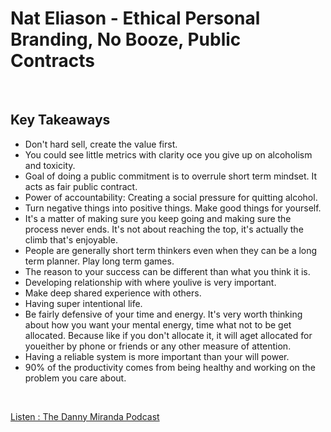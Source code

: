 # Nat Eliason - Ethical Personal Branding, No Booze, Public Contracts
<br>

## Key Takeaways <br>

* Don't hard sell, create the value first.
* You could see little metrics with clarity oce you give up on alcoholism and toxicity.
* Goal of doing a public commitment is to overrule short term mindset. It acts as fair public contract.
* Power of accountability: Creating a social pressure for quitting alcohol.
* Turn negative things into positive things. Make good things for yourself.
* It's a matter of making sure you keep going and making sure the process never ends. It's not about reaching the top, it's actually the climb that's enjoyable.
* People are generally short term thinkers even when they can be a long term planner. Play long term games.
* The reason to your success can be different than what you think it is.
* Developing relationship with where youlive is very important. 
* Make deep shared experience with others.
* Having super intentional life.
* Be fairly defensive of your time and energy. It's very worth thinking about how you want your mental energy, time what not to be get allocated. Because like if you don't allocate it, it will aget allocated for youeither by phone or friends or any other measure of attention.
* Having a reliable system is more important than your will power.
* 90% of the productivity comes from being healthy and working on the problem you care about.

<br>

[Listen : The Danny Miranda Podcast](https://dannymiranda.com/033-nat-eliason/)

